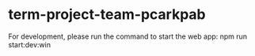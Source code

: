 # term-project-team-pcarkpab

For development, please run the command to start the web app: npm run start:dev:win